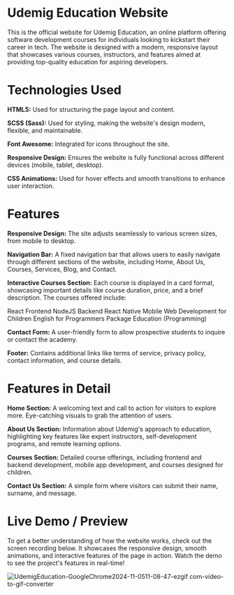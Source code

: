 # Udemig Education Website
This is the official website for Udemig Education, an online platform offering software development courses for individuals looking to kickstart their career in tech. The website is designed with a modern, responsive layout that showcases various courses, instructors, and features aimed at providing top-quality education for aspiring developers.

# Technologies Used

**HTML5:** Used for structuring the page layout and content.

**SCSS (Sass):** Used for styling, making the website's design modern, flexible, and maintainable.

**Font Awesome:** Integrated for icons throughout the site.

**Responsive Design:** Ensures the website is fully functional across different devices (mobile, tablet, desktop).

**CSS Animations:** Used for hover effects and smooth transitions to enhance user interaction.

# Features

**Responsive Design:** The site adjusts seamlessly to various screen sizes, from mobile to desktop.

**Navigation Bar:** A fixed navigation bar that allows users to easily navigate through different sections of the website, including Home, About Us, Courses, Services, Blog, and Contact.

**Interactive Courses Section:** Each course is displayed in a card format, showcasing important details like course duration, price, and a brief description. The courses offered include:

React Frontend
NodeJS Backend
React Native Mobile
Web Development for Children
English for Programmers
Package Education (Programming)

**Contact Form:** A user-friendly form to allow prospective students to inquire or contact the academy.

**Footer:** Contains additional links like terms of service, privacy policy, contact information, and course details.

# Features in Detail

**Home Section:**
A welcoming text and call to action for visitors to explore more.
Eye-catching visuals to grab the attention of users.

**About Us Section:**
Information about Udemig's approach to education, highlighting key features like expert instructors, self-development programs, and remote learning options.

**Courses Section:**
Detailed course offerings, including frontend and backend development, mobile app development, and courses designed for children.

**Contact Us Section:**
A simple form where visitors can submit their name, surname, and message.

# Live Demo / Preview 

To get a better understanding of how the website works, check out the screen recording below. It showcases the responsive design, smooth animations, and interactive features of the page in action.
Watch the demo to see the project's features in real-time!

![UdemigEducation-GoogleChrome2024-11-0511-08-47-ezgif com-video-to-gif-converter](https://github.com/user-attachments/assets/1a54784e-a925-4d7c-a420-c763c1c51740)
